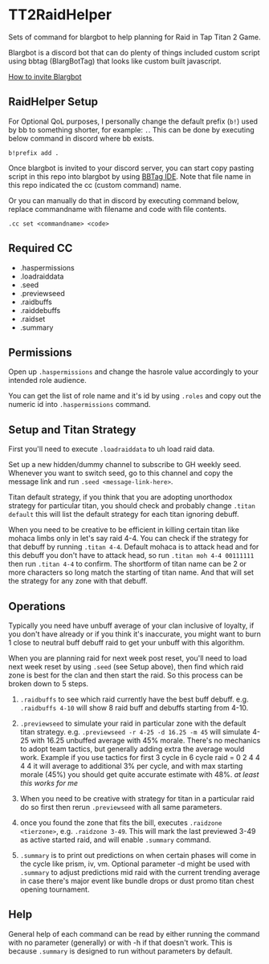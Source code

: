 # TT2RaidHelper

Sets of command for blargbot to help planning for Raid in Tap Titan 2 Game.

Blargbot is a discord bot that can do plenty of things included custom script using bbtag (BlargBotTag) that looks like custom built javascript.

[How to invite Blargbot](https://blargbot.xyz/)

## RaidHelper Setup
For Optional QoL purposes, I personally change the default prefix (`b!`) used by bb to something shorter, for example: `.`. This can be done by executing below command in discord where bb exists.

`b!prefix add .`

Once blargbot is invited to your discord server, you can start copy pasting script in this repo into blargbot by using [BBTag IDE](https://blargbot.xyz/tags/editor). Note that file name in this repo indicated the cc (custom command) name.

Or you can manually do that in discord by executing command below, replace commandname with filename and code with file contents.

`.cc set <commandname> <code>`

## Required CC
- .haspermissions
- .loadraiddata
- .seed
- .previewseed
- .raidbuffs
- .raiddebuffs
- .raidset
- .summary

## Permissions
Open up `.haspermissions` and change the hasrole value accordingly to your intended role audience.

You can get the list of role name and it's id by using `.roles` and copy out the numeric id into `.haspermissions` command.

## Setup and Titan Strategy

First you'll need to execute `.loadraiddata` to uh load raid data.

Set up a new hidden/dummy channel to subscribe to GH weekly seed. Whenever you want to switch seed, go to this channel and copy the message link and run `.seed <message-link-here>`.

Titan default strategy, if you think that you are adopting unorthodox strategy for particular titan, you should check and probably change `.titan default` this will list the default strategy for each titan ignoring debuff.

When you need to be creative to be efficient in killing certain titan like mohaca limbs only in let's say raid 4-4. You can check if the strategy for that debuff by running `.titan 4-4`. Default mohaca is to attack head and for this debuff you don't have to attack head, so run `.titan moh 4-4 00111111` then run `.titan 4-4` to confirm. The shortform of titan name can be 2 or more characters so long match the starting of titan name. And that will set the strategy for any zone with that debuff.

## Operations

Typically you need have unbuff average of your clan inclusive of loyalty, if you don't have already or if you think it's inaccurate, you might want to burn 1 close to neutral buff debuff raid to get your unbuff with this algorithm. 

When you are planning raid for next week post reset, you'll need to load next week reset by using `.seed` (see Setup above), then find which raid zone is best for the clan and then start the raid. So this process can be broken down to 5 steps.

1. `.raidbuffs` to see which raid currently have the best buff debuff. e.g. `.raidbuffs 4-10` will show 8 raid buff and debuffs starting from 4-10.

2. `.previewseed` to simulate your raid in particular zone with the default titan strategy. e.g. `.previewseed -r 4-25 -d 16.25 -m 45` will simulate 4-25 with 16.25 unbuffed average with 45% morale. There's no mechanics to adopt team tactics, but generally adding extra the average would work. Example if you use tactics for first 3 cycle in 6 cycle raid = 0 2 4 4 4 4 it will average to additional 3% per cycle, and with max starting morale (45%) you should get quite accurate estimate with 48%. *at least this works for me*

3. When you need to be creative with strategy for titan in a particular raid do so first then rerun `.previewseed` with all same parameters.

4. once you found the zone that fits the bill, executes `.raidzone <tierzone>`, e.g. `.raidzone 3-49`. This will mark the last previewed 3-49 as active started raid, and will enable `.summary` command.

5. `.summary` is to print out predictions on when certain phases will come in the cycle like prism, iv, vm. Optional parameter -d might be used with `.summary` to adjust predictions mid raid with the current trending average in case there's major event like bundle drops or dust promo titan chest opening tournament.

## Help

General help of each command can be read by either running the command with no parameter (generally) or with -h if that doesn't work. This is because `.summary` is designed to run without parameters by default.